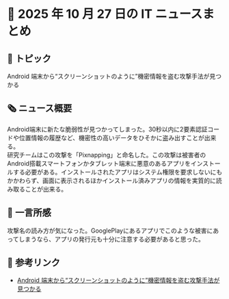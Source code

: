 # 📅 2025 年 10 月 27 日の IT ニュースまとめ

## 🧩 トピック

Android 端末から“スクリーンショットのように”機密情報を盗む攻撃手法が見つかる

## 🗞️ ニュース概要

Android端末に新たな脆弱性が見つかってしまった。30秒以内に2要素認証コードや位置情報の履歴など、機密性の高いデータをひそかに盗み出すことが出来る。  
研究チームはこの攻撃を「Pixnapping」と命名した。この攻撃は被害者のAndroid搭載スマートフォンかタブレット端末に悪意のあるアプリをインストールする必要がある。インストールされたアプリはシステム権限を要求しないにもかかわらず、画面に表示されるほかインストール済みアプリの情報を実質的に読み取ることが出来る。

## 🧠 一言所感

攻撃名の読み方が気になった。GooglePlayにあるアプリでこのような被害にあってしまうなら、アプリの発行元も十分に注意する必要があると思った。

## 🔗 参考リンク

- [Android 端末から“スクリーンショットのように”機密情報を盗む攻撃手法が見つかる](https://wired.jp/article/a-new-attack-lets-hackers-steal-2-factor-authentication-codes-from-android-phones/)
